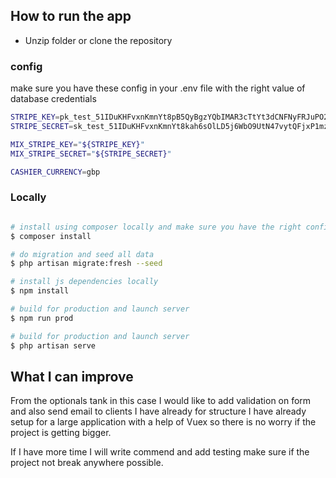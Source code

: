 ## How to run the app

* Unzip folder or clone the repository

### config
make sure you have these config in your .env file with the right value of database credentials 
``` bash
STRIPE_KEY=pk_test_51IDuKHFvxnKmnYt8pB5QyBgzYQbIMAR3cTtYt3dCNFNyFRJuPO2VrEmeiR5mFMClyrHC0QtHlTqwGT574SYQNX4j00lGVQMNfj
STRIPE_SECRET=sk_test_51IDuKHFvxnKmnYt8kah6sOlLD5j6WbO9UtN47vytQFjxP1mzMoE1c7ag2lXd47aFcr1bJTQJuFNl8kwVSlmusdb600YLAzpHKU

MIX_STRIPE_KEY="${STRIPE_KEY}"
MIX_STRIPE_SECRET="${STRIPE_SECRET}"

CASHIER_CURRENCY=gbp

```

### Locally
``` bash

# install using composer locally and make sure you have the right config on .env for database.
$ composer install

# do migration and seed all data 
$ php artisan migrate:fresh --seed

# install js dependencies locally
$ npm install

# build for production and launch server
$ npm run prod

# build for production and launch server
$ php artisan serve 
```

## What I can improve

From the optionals tank in this case I would like to add validation on form and also send email to clients
I have already for structure I have already setup for a large application with a help of Vuex so there is no worry
if the project is getting bigger. 

If I have more time I will write commend and add testing make sure if the project not break anywhere possible.  
